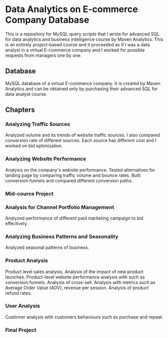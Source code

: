 # Data Analytics on E-commerce Company Database
This is a repository for MySQL query scripts that I wrote for advanced SQL for data analytics and business intelligence course by Maven Analytics. This is an entirely project-based course and it proceeded as if I was a data analyst in a virtual E-commerce company and I worked for possible requests from managers one by one.

## Database
MySQL database of a virtual E-commerce company. It is created by Maven Analytics and can be obtained only by purchasing their advanced SQL for data analyst course.

## Chapters
### Analyzing Traffic Sources
Analyzed volume and its trends of website traffic sources. I also compared conversion rate of different sources. Each source has different cost and I worked on bid optimization.

### Analyzing Website Performance
Analysis on the company's website performance. Tested alternatives for landing page by comparing traffic volume and bounce rates. Built conversion funnels and compared different conversion paths.

### Mid-cource Project

### Analysis for Channel Portfolio Management
Analyzed performance of different paid marketing campaign to bid effectively.

### Analyzing Business Patterns and Seasonality
Analyzed seasonal patterns of business.

### Product Analysis
Product level sales analysis. Analysis of the impact of new product launches. Product-level website performance analysis with such as conversion funnels. Analysis of cross-sell. Analysis with metrics such as Average Order Value (AOV), revenue per session. Analysis of product refund rates.
### User Analysis
Customer analysis with customers behaviours such as purchase and repeat.
### Final Project
